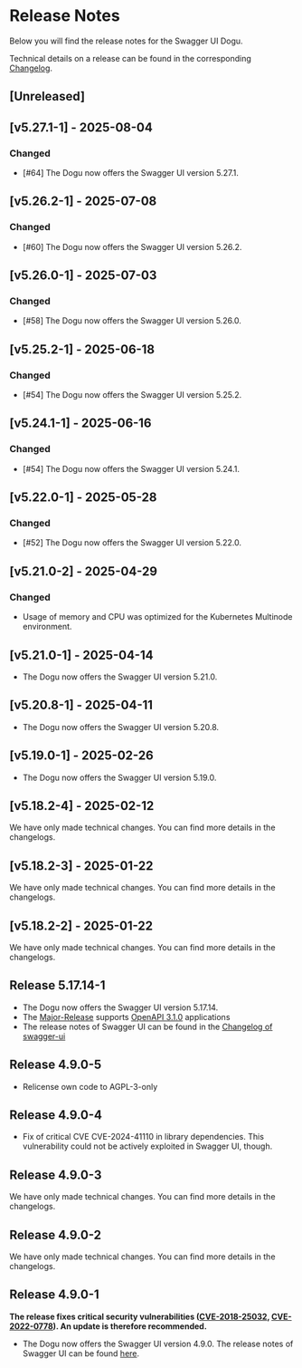 # Release Notes

Below you will find the release notes for the Swagger UI Dogu. 

Technical details on a release can be found in the corresponding [Changelog](https://docs.cloudogu.com/en/docs/dogus/swaggerui/CHANGELOG/).

## [Unreleased]

## [v5.27.1-1] - 2025-08-04
### Changed
- [#64] The Dogu now offers the Swagger UI version 5.27.1.

## [v5.26.2-1] - 2025-07-08
### Changed
- [#60] The Dogu now offers the Swagger UI version 5.26.2.

## [v5.26.0-1] - 2025-07-03
### Changed
- [#58] The Dogu now offers the Swagger UI version 5.26.0.

## [v5.25.2-1] - 2025-06-18
### Changed
- [#54] The Dogu now offers the Swagger UI version 5.25.2.

## [v5.24.1-1] - 2025-06-16
### Changed
- [#54] The Dogu now offers the Swagger UI version 5.24.1.

## [v5.22.0-1] - 2025-05-28
### Changed
- [#52] The Dogu now offers the Swagger UI version 5.22.0.

## [v5.21.0-2] - 2025-04-29
### Changed
- Usage of memory and CPU was optimized for the Kubernetes Multinode environment.

## [v5.21.0-1] - 2025-04-14
- The Dogu now offers the Swagger UI version 5.21.0.

## [v5.20.8-1] - 2025-04-11
- The Dogu now offers the Swagger UI version 5.20.8.

## [v5.19.0-1] - 2025-02-26

- The Dogu now offers the Swagger UI version 5.19.0.

## [v5.18.2-4] - 2025-02-12

We have only made technical changes. You can find more details in the changelogs.

## [v5.18.2-3] - 2025-01-22

We have only made technical changes. You can find more details in the changelogs.

## [v5.18.2-2] - 2025-01-22

We have only made technical changes. You can find more details in the changelogs.

## Release 5.17.14-1
- The Dogu now offers the Swagger UI version 5.17.14.
- The [Major-Release](https://github.com/swagger-api/swagger-ui/releases/tag/v5.0.0) supports [OpenAPI 3.1.0](https://github.com/OAI/OpenAPI-Specification/blob/master/versions/3.1.0.md) applications
- The release notes of Swagger UI can be found in the [Changelog of swagger-ui](https://github.com/swagger-api/swagger-ui/releases?page=1)

## Release 4.9.0-5
- Relicense own code to AGPL-3-only

## Release 4.9.0-4

* Fix of critical CVE CVE-2024-41110 in library dependencies. This vulnerability could not be actively exploited in Swagger UI, though.

## Release 4.9.0-3

We have only made technical changes. You can find more details in the changelogs.

## Release 4.9.0-2

We have only made technical changes. You can find more details in the changelogs.

## Release 4.9.0-1

**The release fixes critical security vulnerabilities ([CVE-2018-25032](https://security.alpinelinux.org/vuln/CVE-2018-25032), [CVE-2022-0778](https://security.alpinelinux.org/vuln/CVE-2022-0778)). An update is therefore recommended.**

* The Dogu now offers the Swagger UI version 4.9.0. The release notes of Swagger UI can be found [here](https://github.com/swagger-api/swagger-ui/releases/tag/v4.9.0).
